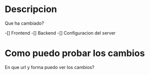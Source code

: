 # Descripcion
Que ha cambiado?

-[] Frontend
-[] Backend
-[] Configuracion del server

# Como puedo probar los cambios
En que url y forma puedo ver los cambios?
